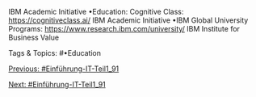 IBM Academic Initiative
•Education: Cognitive Class: https://cognitiveclass.ai/
IBM Academic Initiative
•IBM Global University Programs: https://www.research.ibm.com/university/
IBM Institute for Business Value

   Tags & Topics:
   #•Education

[Previous: #Einführung-IT-Teil1_91](Einführung-IT-Teil1_91.md)

[Next: #Einführung-IT-Teil1_91](Einführung-IT-Teil1_91.md)